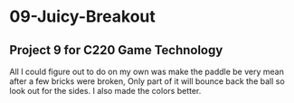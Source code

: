 # 09-Juicy-Breakout
Project 9 for  C220 Game Technology
-------------------------------------------------
All I could figure out to do on my own was make the paddle be very mean after a few bricks were broken, Only part of it will bounce back the ball so look out for the sides.
I also made the colors better.
